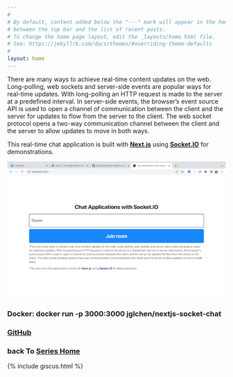 ```yaml
---
#
# By default, content added below the "---" mark will appear in the home page
# between the top bar and the list of recent posts.
# To change the home page layout, edit the _layouts/home.html file.
# See: https://jekyllrb.com/docs/themes/#overriding-theme-defaults
#
layout: home
---
```


There are many ways to achieve real-time content updates on the web. Long-polling, web sockets and server-side events are popular ways for real-time updates. With long-polling an HTTP request is made to the server at a predefined interval. In server-side events, the browser’s event source API is used to open a channel of communication between the client and the server for updates to flow from the server to the client. The web socket protocol opens a two-way communication channel between the client and the server to allow updates to move in both ways.

This real-time chat application is built with **[Next.js](https://nextjs.org/)** using **[Socket.IO](https://socket.io/)** for demonstrations.

![nextjs-socket-chat-screenshot](/images/nextjs-socket-chat-screenshot.png)

### Docker: docker run -p 3000:3000 jglchen/nextjs-socket-chat
### [GitHub](https://github.com/jglchen/nextjs-socket-chat)
### back To [Series Home](https://jglchen.github.io/)

{% include giscus.html %}
